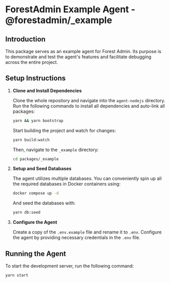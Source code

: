 # ForestAdmin Example Agent - @forestadmin/_example

## Introduction

This package serves as an example agent for Forest Admin. Its purpose is to demonstrate and test the agent's features and facilitate debugging across the entire project.

## Setup Instructions

1. **Clone and Install Dependencies**

   Clone the whole repository and navigate into the `agent-nodejs` directory. Run the following commands to install all dependencies and auto-link all packages:

    ```bash
    yarn && yarn bootstrap
    ```
    
    Start building the project and watch for changes:

    ```bash
    yarn build:watch
    ```

   Then, navigate to the `_example` directory:
   
    ```bash
    cd packages/_example
    ```

2. **Setup and Seed Databases**

   The agent utilizes multiple databases. You can conveniently spin up all the required databases in Docker containers using:

    ```bash
    docker compose up -d
    ```
   And seed the databases with:

    ```bash
    yarn db:seed
    ```

3. **Configure the Agent**

   Create a copy of the `.env.example` file and rename it to `.env`. Configure the agent by providing necessary credentials in the `.env` file.

## Running the Agent

To start the development server, run the following command:

```bash
yarn start
```
